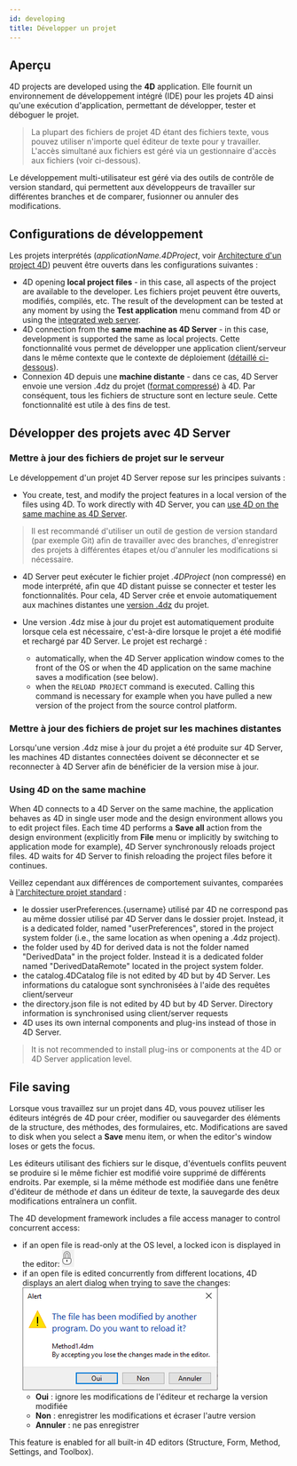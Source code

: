 ```yaml
---
id: developing
title: Développer un projet
---
```


## Aperçu

4D projects are developed using the **4D** application. Elle fournit un environnement de développement intégré (IDE) pour les projets 4D ainsi qu'une exécution d'application, permettant de développer, tester et déboguer le projet.

> La plupart des fichiers de projet 4D étant des fichiers texte, vous pouvez utiliser n'importe quel éditeur de texte pour y travailler. L'accès simultané aux fichiers est géré via un gestionnaire d'accès aux fichiers (voir ci-dessous).

Le développement multi-utilisateur est géré via des outils de contrôle de version standard, qui permettent aux développeurs de travailler sur différentes branches et de comparer, fusionner ou annuler des modifications.


## Configurations de développement

Les projets interprétés (*applicationName.4DProject*, voir [Architecture d'un project 4D](architecture.md)) peuvent être ouverts dans les configurations suivantes :

- 4D opening **local project files** - in this case, all aspects of the project are available to the developer. Les fichiers projet peuvent être ouverts, modifiés, compilés, etc. The result of the development can be tested at any moment by using the **Test application** menu command from 4D or using the [integrated web server](WebServer/webServerObject.md).
- 4D connection from the **same machine as 4D Server** - in this case, development is supported the same as local projects. Cette fonctionnalité vous permet de développer une application client/serveur dans le même contexte que le contexte de déploiement ([détaillé ci-dessous](#developing-projects-with-4d-server)).
- Connexion 4D depuis une **machine distante** - dans ce cas, 4D Server envoie une version .4dz du projet ([format compressé](Admin/building.md#build-compiled-structure)) à 4D. Par conséquent, tous les fichiers de structure sont en lecture seule. Cette fonctionnalité est utile à des fins de test.


## Développer des projets avec 4D Server

### Mettre à jour des fichiers de projet sur le serveur

Le développement d'un projet 4D Server repose sur les principes suivants :

- You create, test, and modify the project features in a local version of the files using 4D. To work directly with 4D Server, you can [use 4D on the same machine as 4D Server](#using-4d-on-the-same-machine).

> Il est recommandé d'utiliser un outil de gestion de version standard (par exemple Git) afin de travailler avec des branches, d'enregistrer des projets à différentes étapes et/ou d'annuler les modifications si nécessaire.

- 4D Server peut exécuter le fichier projet *.4DProject* (non compressé) en mode interprété, afin que 4D distant puisse se connecter et tester les fonctionnalités. Pour cela, 4D Server crée et envoie automatiquement aux machines distantes une [version .4dz](Admin/building.md#build-compiled-structure) du projet.

- Une version .4dz mise à jour du projet est automatiquement produite lorsque cela est nécessaire, c'est-à-dire lorsque le projet a été modifié et rechargé par 4D Server. Le projet est rechargé :
    - automatically, when the 4D Server application window comes to the front of the OS or when the 4D application on the same machine saves a modification (see below).
    - when the `RELOAD PROJECT` command is executed. Calling this command is necessary for example when you have pulled a new version of the project from the source control platform.


### Mettre à jour des fichiers de projet sur les machines distantes

Lorsqu'une version .4dz mise à jour du projet a été produite sur 4D Server, les machines 4D distantes connectées doivent se déconnecter et se reconnecter à 4D Server afin de bénéficier de la version mise à jour.



### Using 4D on the same machine

When 4D connects to a 4D Server on the same machine, the application behaves as 4D in single user mode and the design environment allows you to edit project files. Each time 4D performs a **Save all** action from the design environment (explicitly from **File** menu or implicitly by switching to application mode for example), 4D Server synchronously reloads project files. 4D waits for 4D Server to finish reloading the project files before it continues.

Veillez cependant aux différences de comportement suivantes, comparées à [l'architecture projet standard](architecture.md) :

- le dossier userPreferences.{username} utilisé par 4D ne correspond pas au même dossier utilisé par 4D Server dans le dossier projet. Instead, it is a dedicated folder, named "userPreferences", stored in the project system folder (i.e., the same location as when opening a .4dz project).
- the folder used by 4D for derived data is not the folder named "DerivedData" in the project folder. Instead it is a dedicated folder named "DerivedDataRemote" located in the project system folder.
- the catalog.4DCatalog file is not edited by 4D but by 4D Server. Les informations du catalogue sont synchronisées à l'aide des requêtes client/serveur
- the directory.json file is not edited by 4D but by 4D Server. Directory information is synchronised using client/server requests
- 4D uses its own internal components and plug-ins instead of those in 4D Server.

> It is not recommended to install plug-ins or components at the 4D or 4D Server application level.


## File saving

Lorsque vous travaillez sur un projet dans 4D, vous pouvez utiliser les éditeurs intégrés de 4D pour créer, modifier ou sauvegarder des éléments de la structure, des méthodes, des formulaires, etc. Modifications are saved to disk when you select a **Save** menu item, or when the editor's window loses or gets the focus.

Les éditeurs utilisant des fichiers sur le disque, d'éventuels conflits peuvent se produire si le même fichier est modifié voire supprimé de différents endroits. Par exemple, si la même méthode est modifiée dans une fenêtre d'éditeur de méthode *et* dans un éditeur de texte, la sauvegarde des deux modifications entraînera un conflit.

The 4D development framework includes a file access manager to control concurrent access:

- if an open file is read-only at the OS level, a locked icon is displayed in the editor: ![](assets/en/Project/lockicon.png)
- if an open file is edited concurrently from different locations, 4D displays an alert dialog when trying to save the changes:![](assets/en/Project/projectReload.png)
    - **Oui** : ignore les modifications de l'éditeur et recharge la version modifiée
    - **Non** : enregistrer les modifications et écraser l'autre version
    - **Annuler** : ne pas enregistrer

This feature is enabled for all built-in 4D editors (Structure, Form, Method, Settings, and Toolbox).
